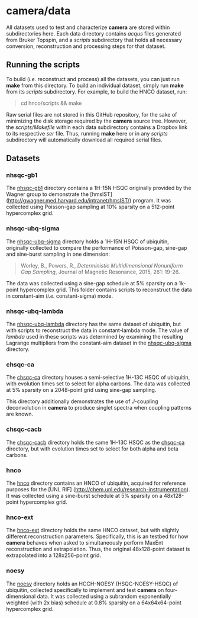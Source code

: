 # camera/data

All datasets used to test and characterize **camera** are stored within
subdirectories here. Each data directory contains _acqus_ files generated
from Bruker Topspin, and a _scripts_ subdirectory that holds all necessary
conversion, reconstruction and processing steps for that dataset.

## Running the scripts

To build (_i.e._ reconstruct and process) all the datasets, you can just
run **make** from this directory. To build an individual dataset, simply
run **make** from its _scripts_ subdirectory. For example, to build the
HNCO dataset, run:

> cd hnco/scripts && make

Raw serial files are not stored in this GitHub repository, for the sake
of minimizing the disk storage required by the **camera** source tree.
However, the _scripts/Makefile_ within each data subdirectory contains
a Dropbox link to its respective _ser_ file. Thus, running **make**
here or in any _scripts_ subdirectory will automatically download
all required serial files.

## Datasets

### nhsqc-gb1

The [nhsqc-gb1](nhsqc-gb1/) directory contains a 1H-15N HSQC originally
provided by the Wagner group to demonstrate
the [hmsIST] (http://gwagner.med.harvard.edu/intranet/hmsIST/) program.
It was collected using Poisson-gap sampling at 10% sparsity on a 512-point
hypercomplex grid.

### nhsqc-ubq-sigma

The [nhsqc-ubq-sigma](nhsqc-ubq-sigma/) directory holds a 1H-15N HSQC of
ubiquitin, originally collected to compare the performance of Poisson-gap,
sine-gap and sine-burst sampling in one dimension:

> Worley, B., Powers, R., _Deterministic Multidimensional Nonuniform
> Gap Sampling_, Journal of Magnetic Resonance, 2015, 261: 19-26.

The data was collected using a sine-gap schedule at 5% sparsity on a 1k-point
hypercomplex grid. This folder contains scripts to reconstruct the data in
constant-aim (_i.e._ constant-sigma) mode.

### nhsqc-ubq-lambda

The [nhsqc-ubq-lambda](nhsqc-ubq-lambda/) directory has the same dataset of
ubiquitin, but with scripts to reconstruct the data in constant-lambda mode.
The value of _lambda_ used in these scripts was determined by examining the
resulting Lagrange multipliers from the constant-aim dataset in the
[nhsqc-ubq-sigma](nhsqc-ubq-sigma/) directory.

### chsqc-ca

The [chsqc-ca](chsqc-ca/) directory houses a semi-selective 1H-13C HSQC of
ubiquitin, with evolution times set to select for alpha carbons. The data
was collected at 5% sparsity on a 2048-point grid using sine-gap sampling.

This directory additionally demonstrates the use of _J_-coupling deconvolution
in **camera** to produce singlet spectra when coupling patterns are known.

### chsqc-cacb

The [chsqc-cacb](chsqc-cacb/) directory holds the same 1H-13C HSQC as the
[chsqc-ca](chsqc-ca/) directory, but with evolution times set to select for
both alpha and beta carbons.

### hnco

The [hnco](hnco/) directory contains an HNCO of ubiquitin, acquired for
reference purposes for the
[UNL RIF] (http://chem.unl.edu/research-instrumentation). It was collected
using a sine-burst schedule at 5% sparsity on a 48x128-point hypercomplex
grid.

### hnco-ext

The [hnco-ext](hnco-ext/) directory holds the same HNCO dataset, but with
slightly different reconstruction parameters. Specifically, this is an
testbed for how **camera** behaves when asked to simultaneously perform
MaxEnt reconstruction and extrapolation. Thus, the original 48x128-point
dataset is extrapolated into a 128x256-point grid.

### noesy

The [noesy](noesy/) directory holds an HCCH-NOESY (HSQC-NOESY-HSQC) of
ubiquitin, collected specifically to implement and test **camera** on
four-dimensional data. It was collected using a subrandom exponentially
weighted (with 2x bias) schedule at 0.8% sparsity on a 64x64x64-point
hypercomplex grid.

